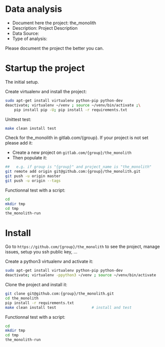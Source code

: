 # Data analysis
- Document here the project: the_monolith
- Description: Project Description
- Data Source:
- Type of analysis:

Please document the project the better you can.

# Startup the project

The initial setup.

Create virtualenv and install the project:
```bash
sudo apt-get install virtualenv python-pip python-dev
deactivate; virtualenv ~/venv ; source ~/venv/bin/activate ;\
    pip install pip -U; pip install -r requirements.txt
```

Unittest test:
```bash
make clean install test
```

Check for the_monolith in gitlab.com/{group}.
If your project is not set please add it:

- Create a new project on `gitlab.com/{group}/the_monolith`
- Then populate it:

```bash
##   e.g. if group is "{group}" and project_name is "the_monolith"
git remote add origin git@github.com:{group}/the_monolith.git
git push -u origin master
git push -u origin --tags
```

Functionnal test with a script:

```bash
cd
mkdir tmp
cd tmp
the_monolith-run
```

# Install

Go to `https://github.com/{group}/the_monolith` to see the project, manage issues,
setup you ssh public key, ...

Create a python3 virtualenv and activate it:

```bash
sudo apt-get install virtualenv python-pip python-dev
deactivate; virtualenv -ppython3 ~/venv ; source ~/venv/bin/activate
```

Clone the project and install it:

```bash
git clone git@github.com:{group}/the_monolith.git
cd the_monolith
pip install -r requirements.txt
make clean install test                # install and test
```
Functionnal test with a script:

```bash
cd
mkdir tmp
cd tmp
the_monolith-run
```
